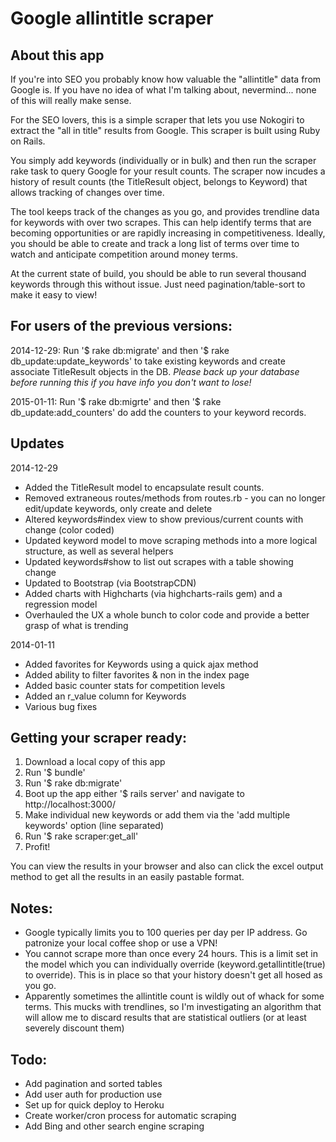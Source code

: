 # Google allintitle scraper

## About this app

If you're into SEO you probably know how valuable the "allintitle" data from Google is. If you have no idea of what I'm talking about, nevermind... none of this will really make sense.

For the SEO lovers, this is a simple scraper that lets you use Nokogiri to extract the "all in title" results from Google. This scraper is built using Ruby on Rails.

You simply add keywords (individually or in bulk) and then run the scraper rake task to query Google for your result counts. The scraper now incudes a history of result counts (the TitleResult object, belongs to Keyword) that allows tracking of changes over time.

The tool keeps track of the changes as you go, and provides trendline data for keywords with over two scrapes. This can help identify terms that are becoming opportunities or are rapidly increasing in competitiveness. Ideally, you should be able to create and track a long list of terms over time to watch and anticipate competition around money terms.

At the current state of build, you should be able to run several thousand keywords through this without issue. Just need pagination/table-sort to make it easy to view!

## For users of the previous versions:

2014-12-29: Run '$ rake db:migrate' and then '$ rake db_update:update_keywords' to take existing keywords and create associate TitleResult objects in the DB. _Please back up your database before running this if you have info you don't want to lose!_

2015-01-11: Run '$ rake db:migrte' and then '$ rake db_update:add_counters' do add the counters to your keyword records.

## Updates

2014-12-29

* Added the TitleResult model to encapsulate result counts.
* Removed extraneous routes/methods from routes.rb - you can no longer edit/update keywords, only create and delete
* Altered keywords#index view to show previous/current counts with change (color coded)
* Updated keyword model to move scraping methods into a more logical structure, as well as several helpers
* Updated keywords#show to list out scrapes with a table showing change
* Updated to Bootstrap (via BootstrapCDN)
* Added charts with Highcharts (via highcharts-rails gem) and a regression model
* Overhauled the UX a whole bunch to color code and provide a better grasp of what is trending

2014-01-11

* Added favorites for Keywords using a quick ajax method
* Added ability to filter favorites & non in the index page
* Added basic counter stats for competition levels
* Added an r_value column for Keywords
* Various bug fixes

## Getting your scraper ready:

1. Download a local copy of this app
2. Run '$ bundle'
3. Run '$ rake db:migrate'
4. Boot up the app either '$ rails server' and navigate to http://localhost:3000/
5. Make individual new keywords or add them via the 'add multiple keywords' option (line separated)
6. Run '$ rake scraper:get_all'
7. Profit!

You can view the results in your browser and also can click the excel output method to get all the results in an easily pastable format.

## Notes:

* Google typically limits you to 100 queries per day per IP address. Go patronize your local coffee shop or use a VPN!
* You cannot scrape more than once every 24 hours. This is a limit set in the model which you can individually override (keyword.getallintitle(true) to override). This is in place so that your history doesn't get all hosed as you go.
* Apparently sometimes the allintitle count is wildly out of whack for some terms. This mucks with trendlines, so I'm investigating an algorithm that will allow me to discard results that are statistical outliers (or at least severely discount them)

## Todo:

* Add pagination and sorted tables
* Add user auth for production use
* Set up for quick deploy to Heroku
* Create worker/cron process for automatic scraping
* Add Bing and other search engine scraping
